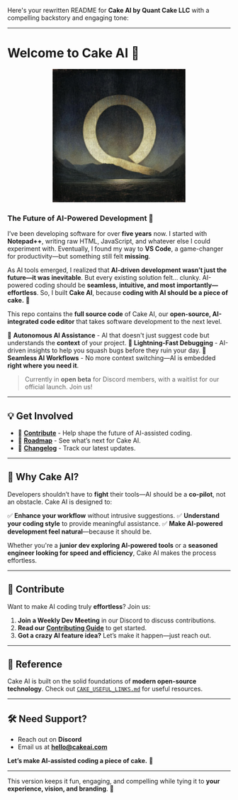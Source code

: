 Here's your rewritten README for **Cake AI by Quant Cake LLC** with a compelling backstory and engaging tone:

---

# Welcome to Cake AI 🍰

<div align="center">
	<img
		src="./src/vs/workbench/browser/media/cakeai.png"
	 	alt="Cake AI Logo"
		width="300"
	 	height="300"
	/>
</div>

### The Future of AI-Powered Development 🚀

I’ve been developing software for over **five years** now. I started with **Notepad++**, writing raw HTML, JavaScript, and whatever else I could experiment with. Eventually, I found my way to **VS Code**, a game-changer for productivity—but something still felt **missing**.

As AI tools emerged, I realized that **AI-driven development wasn’t just the future—it was inevitable**. But every existing solution felt… clunky. AI-powered coding should be **seamless, intuitive, and most importantly—effortless**. So, I built **Cake AI**, because **coding with AI should be a piece of cake.** 🎂

This repo contains the **full source code** of Cake AI, our **open-source, AI-integrated code editor** that takes software development to the next level.

🔹 **Autonomous AI Assistance** - AI that doesn't just suggest code but understands the **context** of your project.
🔹 **Lightning-Fast Debugging** - AI-driven insights to help you squash bugs before they ruin your day.
🔹 **Seamless AI Workflows** - No more context switching—AI is embedded **right where you need it**.

> Currently in **open beta** for Discord members, with a waitlist for our official launch. Join us!

---

## 💡 Get Involved

- 🔨 **[Contribute](https://github.com/quantcakellc/cake-ai/blob/main/CONTRIBUTING.md)** - Help shape the future of AI-assisted coding.
- 🚀 **[Roadmap](https://github.com/orgs/quantcake/projects/2)** - See what’s next for Cake AI.
- 📝 **[Changelog](https://quantcake.ai/changelog)** - Track our latest updates.

---

## 🎯 Why Cake AI?

Developers shouldn’t have to **fight** their tools—AI should be a **co-pilot**, not an obstacle. Cake AI is designed to:

✅ **Enhance your workflow** without intrusive suggestions.
✅ **Understand your coding style** to provide meaningful assistance.
✅ **Make AI-powered development feel natural**—because it should be.

Whether you're a **junior dev exploring AI-powered tools** or a **seasoned engineer looking for speed and efficiency**, Cake AI makes the process effortless.

---

## 🤝 Contribute

Want to make AI coding truly **effortless**? Join us:

1. **Join a Weekly Dev Meeting** in our Discord to discuss contributions.
2. **Read our [Contributing Guide](https://github.com/quantcake/cake-ai/blob/main/CONTRIBUTING.md)** to get started.
3. **Got a crazy AI feature idea?** Let’s make it happen—just reach out.

---

## 🔗 Reference

Cake AI is built on the solid foundations of **modern open-source technology**. Check out [`CAKE_USEFUL_LINKS.md`](https://github.com/quantcake/cake-ai/blob/main/CAKE_USEFUL_LINKS.md) for useful resources.

---

## 🛠️ Need Support?

- Reach out on **Discord**
- Email us at **hello@cakeai.com**

**Let’s make AI-assisted coding a piece of cake.** 🍰

---

This version keeps it fun, engaging, and compelling while tying it to **your experience, vision, and branding**. 🚀
